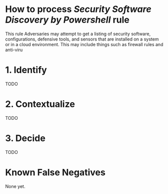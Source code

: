 # How to process *Security Software Discovery by Powershell* rule
This rule Adversaries may attempt to get a listing of security software, configurations, defensive tools, and sensors that are installed on a system or in a cloud environment.
This may include things such as firewall rules and anti-viru

# 1. Identify
TODO

# 2. Contextualize
TODO

# 3. Decide
TODO

# Known False Negatives
None yet.
